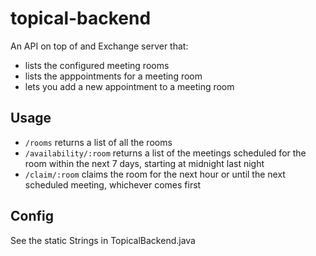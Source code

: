 # topical-backend
An API on top of and Exchange server that:
* lists the configured meeting rooms 
* lists the apppointments for a meeting room 
* lets you add a new appointment to a meeting room

## Usage

* `/rooms` returns a list of all the rooms
* `/availability/:room` returns a list of the meetings scheduled for the room within the next 7 days, starting at midnight last night
* `/claim/:room` claims the room for the next hour or until the next scheduled meeting, whichever comes first

## Config
See the static Strings in TopicalBackend.java
